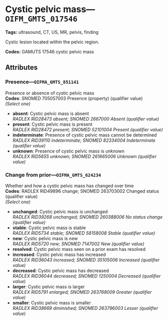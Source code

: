 # Cystic pelvic mass—`OIFM_GMTS_017546`

**Tags:** ultrasound, CT, US, MR, pelvis, finding

Cystic lesion located within the pelvic region.

**Codes:** GAMUTS 17546 cystic pelvic mass

## Attributes

### Presence—`OIFMA_GMTS_851141`

Presence or absence of cystic pelvic mass  
**Codes**: SNOMED 705057003 Presence (property) (qualifier value)  
*(Select one)*

- **absent**: Cystic pelvic mass is absent  
_RADLEX RID28473 absent; SNOMED 2667000 Absent (qualifier value)_
- **present**: Cystic pelvic mass is present  
_RADLEX RID28472 present; SNOMED 52101004 Present (qualifier value)_
- **indeterminate**: Presence of cystic pelvic mass cannot be determined  
_RADLEX RID39110 indeterminate; SNOMED 82334004 Indeterminate (qualifier value)_
- **unknown**: Presence of cystic pelvic mass is unknown  
_RADLEX RID5655 unknown; SNOMED 261665006 Unknown (qualifier value)_

### Change from prior—`OIFMA_GMTS_624234`

Whether and how a cystic pelvic mass has changed over time  
**Codes**: RADLEX RID49896 change; SNOMED 263703002 Changed status (qualifier value)  
*(Select one)*

- **unchanged**: Cystic pelvic mass is unchanged  
_RADLEX RID39268 unchanged; SNOMED 260388006 No status change (qualifier value)_
- **stable**: Cystic pelvic mass is stable  
_RADLEX RID5734 stable; SNOMED 58158008 Stable (qualifier value)_
- **new**: Cystic pelvic mass is new  
_RADLEX RID5720 new; SNOMED 7147002 New (qualifier value)_
- **resolved**: Cystic pelvic mass seen on a prior exam has resolved  
- **increased**: Cystic pelvic mass has increased  
_RADLEX RID36043 increased; SNOMED 35105006 Increased (qualifier value)_
- **decreased**: Cystic pelvic mass has decreased  
_RADLEX RID36044 decreased; SNOMED 1250004 Decreased (qualifier value)_
- **larger**: Cystic pelvic mass is larger  
_RADLEX RID5791 enlarged; SNOMED 263768009 Greater (qualifier value)_
- **smaller**: Cystic pelvic mass is smaller  
_RADLEX RID38669 diminished; SNOMED 263796003 Lesser (qualifier value)_